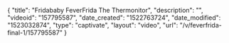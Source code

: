 {
    "title": "Fridababy FeverFrida The Thermonitor",
    "description": "",
    "videoid": "157795587",
    "date_created": "1522763724",
    "date_modified": "1523032874",
    "type": "captivate",
    "layout": "video",
    "url": "\/v\/feverfrida-final-1\/157795587"
}